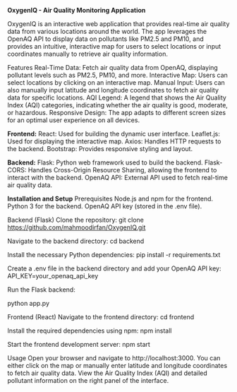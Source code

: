 **OxygenIQ - Air Quality Monitoring Application**

OxygenIQ is an interactive web application that provides real-time air quality data from various locations around the world. The app leverages the OpenAQ API to display data on pollutants like PM2.5 and PM10, and provides an intuitive, interactive map for users to select locations or input coordinates manually to retrieve air quality information.

Features
Real-Time Data: Fetch air quality data from OpenAQ, displaying pollutant levels such as PM2.5, PM10, and more.
Interactive Map: Users can select locations by clicking on an interactive map.
Manual Input: Users can also manually input latitude and longitude coordinates to fetch air quality data for specific locations.
AQI Legend: A legend that shows the Air Quality Index (AQI) categories, indicating whether the air quality is good, moderate, or hazardous.
Responsive Design: The app adapts to different screen sizes for an optimal user experience on all devices.

**Frontend:**
React: Used for building the dynamic user interface.
Leaflet.js: Used for displaying the interactive map.
Axios: Handles HTTP requests to the backend.
Bootstrap: Provides responsive styling and layout.

**Backend:**
Flask: Python web framework used to build the backend.
Flask-CORS: Handles Cross-Origin Resource Sharing, allowing the frontend to interact with the backend.
OpenAQ API: External API used to fetch real-time air quality data.

**Installation and Setup**
Prerequisites
Node.js and npm for the frontend.
Python 3 for the backend.
OpenAQ API key (stored in the .env file).

Backend (Flask)
Clone the repository:
git clone https://github.com/mahmoodirfan/OxygenIQ.git

Navigate to the backend directory:
cd backend

Install the necessary Python dependencies:
pip install -r requirements.txt

Create a .env file in the backend directory and add your OpenAQ API key:
API_KEY=your_openaq_api_key

Run the Flask backend:

python app.py

Frontend (React)
Navigate to the frontend directory:
cd frontend

Install the required dependencies using npm:
npm install

Start the frontend development server:
npm start

Usage
Open your browser and navigate to http://localhost:3000.
You can either click on the map or manually enter latitude and longitude coordinates to fetch air quality data.
View the Air Quality Index (AQI) and detailed pollutant information on the right panel of the interface.
